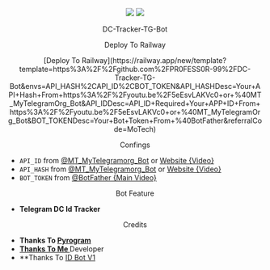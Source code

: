 <p align="center">
<img src="https://img.shields.io/github/stars/PR0FESS0R-99/DC-Tracker-TG-Bot?style=social" />
<img src="https://img.shields.io/github/forks/PR0FESS0R-99/DC-Tracker-TG-Bot?style=social" />
</p>

<p align="center">
DC-Tracker-TG-Bot
</p>

<p align="center">
Deploy To Railway
</p>

<p align="center">
[Deploy To Railway](https://railway.app/new/template?template=https%3A%2F%2Fgithub.com%2FPR0FESS0R-99%2FDC-Tracker-TG-Bot&envs=API_HASH%2CAPI_ID%2CBOT_TOKEN&API_HASHDesc=Your+API+Hash+From+https%3A%2F%2Fyoutu.be%2F5eEsvLAKVc0+or+%40MT_MyTelegramOrg_Bot&API_IDDesc=API_ID+Required+Your+APP+ID+From+https%3A%2F%2Fyoutu.be%2F5eEsvLAKVc0+or+%40MT_MyTelegramOrg_Bot&BOT_TOKENDesc=Your+Bot+Token+From+%40BotFather&referralCode=MoTech)
</p>

<p align="center">
Confings
</p>

* `API_ID` from [@MT_MyTelegramorg_Bot](https://youtu.be/5eEsvLAKVc0) or [Website {Video}](https://youtu.be/5eEsvLAKVc0)
* `API_HASH` from [@MT_MyTelegramorg_Bot](https://youtu.be/5eEsvLAKVc0) or [Website {Video}](https://youtu.be/5eEsvLAKVc0)
* `BOT_TOKEN` from [@BotFather {Main Video}](https://youtu.be/cB4UduCcNWs)

<p align="center">
Bot Feature
</p>

* **Telegram DC Id Tracker**

<p align="center">
Credits
</p>

* **Thanks To [Pyrogram](https://docs.pyrogram.org/)**
* **[Thanks To Me ](https://github.com/PR0FESS0R-99)** Developer
* **Thanks To [ID Bot V1](https://github.com/PR0FESS0R-99/ID-Bot-V1)

